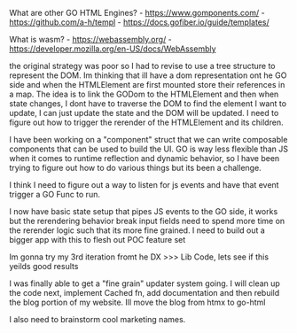 What are other GO HTML Engines?
    - https://www.gomponents.com/
    - https://github.com/a-h/templ
    - https://docs.gofiber.io/guide/templates/

What is wasm?
    - https://webassembly.org/
    - https://developer.mozilla.org/en-US/docs/WebAssembly

the original strategy was poor so I had to revise to use a tree structure to represent the DOM.
Im thinking that ill have a dom representation ont he GO side and when the HTMLElement are first mounted store their references in a map.
The idea is to link the GODom to the HTMLElement and then when state changes, I dont have to traverse the DOM to find the element I want to update, I can just update the state and the DOM will be updated.
I need to figure out how to trigger the rerender of the HTMLElement and its children.

I have been working on a "component" struct that we can write composable components that can be used to build the UI.
GO is way less flexible than JS when it comes to runtime reflection and dynamic behavior, so I have been trying to figure out how to do various things but its been a challenge.

I think I need to figure out a way to listen for js events and have that event trigger a GO Func to run.


I now have basic state setup that pipes JS events to the GO side, it works but the rerendering behavior break input fields
need to spend more time on the rerender logic such that its more fine grained. 
I need to build out a bigger app with this to flesh out POC feature set


Im gonna try my 3rd iteration fromt he DX >>> Lib Code, lets see if this yeilds good results

I was finally able to get a "fine grain" updater system going. I will clean up the code next, implement Cached fn, add documentation and then rebuild the blog portion of my website. Ill move the blog from htmx to go-html

I also need to brainstorm cool marketing names.